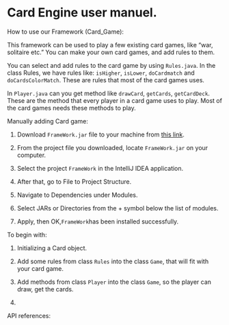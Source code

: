 # Card Engine user manuel.

How to use our Framework (Card_Game):

This framework can be used to play a few existing card games, like “war, solitaire etc.”
You can make your own card games, and add rules to them. 

You can select and add rules to the card game by using `Rules.java`. In the class Rules, we have rules like: `isHigher`, `isLower`, `doCardmatch` and `doCardsColorMatch`. 
These are rules that most of the card games uses. 

In `Player.java` can you get method like `drawCard`, `getCards`, `getCardDeck`. These are the method that every player in a card game uses to play. Most of the card games needs these methods to play. 


Manually adding Card game:

1. Download `FrameWork.jar` file to your machine from [this link](https://github.com/TirantW/CardGameEngine/blob/main/out/artifacts/FrameWork_jar2/FrameWork.jar).

2. From the project file you downloaded, locate `FrameWork.jar` on your computer.

3. Select the project `FrameWork` in the IntelliJ IDEA application.

4. After that, go to File to Project Structure.

5. Navigate to Dependencies under Modules.

6. Select JARs or Directories from the + symbol below the list of modules.

7. Apply, then OK,`FrameWork`has been installed successfully.



To begin with: 

1. Initializing a Card object.

2. Add some rules from class `Rules` into the class `Game`, that will fit with your card game. 

3. Add methods from class `Player` into the class `Game`, so the player can draw, get the cards. 

4.





API references: 
